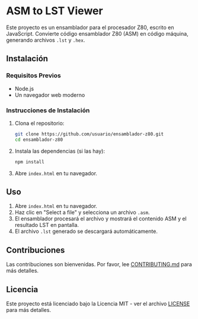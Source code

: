 # ASM to LST Viewer 

Este proyecto es un ensamblador para el procesador Z80, escrito en JavaScript. Convierte código ensamblador Z80 (ASM) en código máquina, generando archivos `.lst` y `.hex`.

## Instalación

### Requisitos Previos
- Node.js
- Un navegador web moderno

### Instrucciones de Instalación

1. Clona el repositorio:
    ```bash
    git clone https://github.com/usuario/ensamblador-z80.git
    cd ensamblador-z80
    ```

2. Instala las dependencias (si las hay):
    ```bash
    npm install
    ```

3. Abre `index.html` en tu navegador.

## Uso

1. Abre `index.html` en tu navegador.
2. Haz clic en "Select a file" y selecciona un archivo `.asm`.
3. El ensamblador procesará el archivo y mostrará el contenido ASM y el resultado LST en pantalla.
4. El archivo `.lst` generado se descargará automáticamente.

## Contribuciones

Las contribuciones son bienvenidas. Por favor, lee [CONTRIBUTING.md](CONTRIBUTING.md) para más detalles.

## Licencia

Este proyecto está licenciado bajo la Licencia MIT - ver el archivo [LICENSE](LICENSE) para más detalles.
